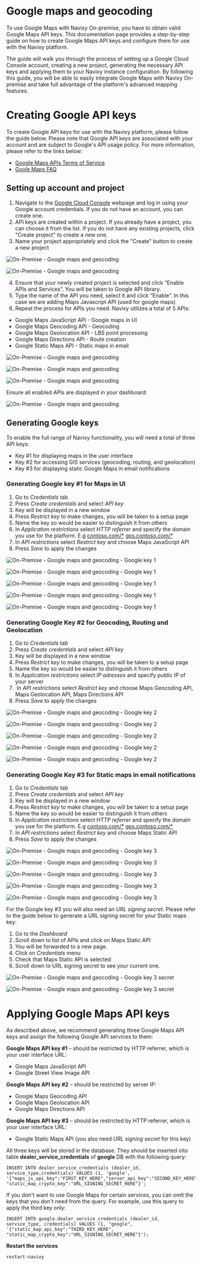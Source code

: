 # Google maps and geocoding

To use Google Maps with Navixy On-premise, you have to obtain valid Google Maps API keys. This documentation page provides a step-by-step guide on how to create Google Maps API keys and configure them for use with the Navixy platform.

The guide will walk you through the process of setting up a Google Cloud Console account, creating a new project, generating the necessary API keys and applying them to your Navixy instance configuration. By following this guide, you will be able to easily integrate Google Maps with Navixy On-premise and take full advantage of the platform's advanced mapping features.

# Creating Google API keys

To create Google API keys for use with the Navixy platform, please follow the guide below. Please note that Google API keys are associated with your account and are subject to Google's API usage policy. For more information, please refer to the links below:

- [Google Maps APIs Terms of Service](https://developers.google.com/maps/terms)
- [Goole Maps FAQ](https://developers.google.com/maps/faq)

## Setting up account and project

1. Navigate to the [Google Cloud Console](https://console.cloud.google.com/projectselector2/apis/dashboard?supportedpurview=project) webpage and log in using your Google account credentials. If you do not have an account, you can create one.
2. API keys are created within a project. If you already have a project, you can choose it from the list. If you do not have any existing projects, click "Create project" to create a new one.
3. Name your project appropriately and click the "Create" button to create a new project

![On-Premise - Google maps and geocoding](attachments/image-20230810-132227.png)

![On-Premise - Google maps and geocoding](attachments/image-20230810-132250.png)

4. Ensure that your newly created project is selected and click “Enable APIs and Services”. You will be taken to Google API library.
5. Type the name of the API you need, select it and click “Enable”. In this case we are adding Maps Javascript API (used for google maps)
6. Repeat the process for APIs you need. Navixy utilizes a total of 5 APIs:
  - Google Maps JavaScript API - Google maps in UI
  - Google Maps Geocoding API - Geocoding
  - Google Maps Geolocation API - LBS point processing
  - Google Maps Directions API - Route creation
  - Google Static Maps API - Static maps in email

![On-Premise - Google maps and geocoding](attachments/image-20230810-132312.png)

![On-Premise - Google maps and geocoding](attachments/image-20230810-132330.png)

![On-Premise - Google maps and geocoding](attachments/image-20230810-132338.png)

Ensure all enabled APIs are displayed in your dashboard:

![On-Premise - Google maps and geocoding](attachments/image-20230810-132352.png)

## Generating Google keys

To enable the full range of Navixy functionality, you will need a total of three API keys:

- Key #1 for displaying maps in the user interface
- Key #2 for accessing GIS services (geocoding, routing, and geolocation)
- Key #3 for displaying static Google Maps in email notifications

### Generating Google key #1 for Maps in UI

1. Go to *Credentials* tab
2. Press *Create credentials* and select *API key*
3. Key will be displayed in a new window
4. Press *Restrict key* to make changes, you will be taken to a setup page
5. Name the key so would be easier to distinguish it from others
6. In *Application restrictions* select *HTTP referrer* and specify the domain you use for the platform. E.g [contoso.com/\*](http://contoso.com/*) [gps.contoso.com/\*](http://gps.contoso.com/*)
7. In *API restrictions* select *Restrict key* and choose Maps JavaScript API
8. Press *Save* to apply the changes

![On-Premise - Google maps and geocoding - Google key 1](attachments/image-20230810-132440.png)

![On-Premise - Google maps and geocoding - Google key 1](attachments/image-20230810-132450.png)

![On-Premise - Google maps and geocoding - Google key 1](attachments/image-20230810-132458.png)

![On-Premise - Google maps and geocoding - Google key 1](attachments/image-20230810-132505.png)

![On-Premise - Google maps and geocoding - Google key 1](attachments/image-20230810-132513.png)

### Generating Google Key #2 for Geocoding, Routing and Geolocation

1. Go to *Credentials* tab
2. Press *Create credentials* and select *API key*
3. Key will be displayed in a new window
4. Press *Restrict key* to make changes, you will be taken to a setup page
5. Name the key so would be easier to distinguish it from others
6. In *Application restrictions* select *IP adresses* and specify public IP of your server
7.  In *API restrictions* select *Restrict key* and choose Maps Geocoding API, Maps Geolocation API, Maps Directions API
8. Press *Save* to apply the changes

![On-Premise - Google maps and geocoding - Google key 2](attachments/image-20230810-132553.png)

![On-Premise - Google maps and geocoding - Google key 2](attachments/image-20230810-132557.png)

![On-Premise - Google maps and geocoding - Google key 2](attachments/image-20230810-132602.png)

![On-Premise - Google maps and geocoding - Google key 2](attachments/image-20230810-132607.png)

![On-Premise - Google maps and geocoding - Google key 2](attachments/image-20230810-132612.png)

### **Generating Google Key #3 for Static maps in email notifications**

1. Go to *Credentials* tab
2. Press *Create credentials* and select *API key*
3. Key will be displayed in a new window
4. Press *Restrict key* to make changes, you will be taken to a setup page
5. Name the key so would be easier to distinguish it from others
6. In *Application restrictions* select *HTTP referrer* and specify the domain you use for the platform. E.g [contoso.com/\*](http://contoso.com/*) [gps.contoso.com/\*](http://gps.contoso.com/*)
7. In *API restrictions* select *Restrict key* and choose Maps Static API
8. Press *Save* to apply the changes

![On-Premise - Google maps and geocoding - Google key 3](attachments/image-20230810-132642.png)

![On-Premise - Google maps and geocoding - Google key 3](attachments/image-20230810-132652.png)

![On-Premise - Google maps and geocoding - Google key 3](attachments/image-20230810-132657.png)

![On-Premise - Google maps and geocoding - Google key 3](attachments/image-20230810-132704.png)

![On-Premise - Google maps and geocoding - Google key 3](attachments/image-20230810-132709.png)

For the Google key #3 you will also need an *URL signing secret*. Please refer to the guide below to generate a URL signing secret for your Static maps key:

1. Go to the *Dashboard*
2. Scroll down to list of APIs and click on Maps Static API
3. You will be forwarded to a new page.
4. Click on *Credentials* menu
5. Check that Maps Static API is selected
6. Scroll down to URL signing secret to see your current one.

![On-Premise - Google maps and geocoding - Google key 3 secret](attachments/image-20230810-132741.png)

![On-Premise - Google maps and geocoding - Google key 3 secret](attachments/image-20230810-132749.png)

# Applying Google Maps API keys

As described above, we recommend generating three Google Maps API keys and assign the following Google API services to them:

**Google Maps API key #1** – should be restricted by HTTP referrer, which is your user interface URL:

- Google Maps JavaScript API
- Google Street View Image API

**Google Maps API key #2** – should be restricted by server IP:

- Google Maps Geocoding API
- Google Maps Geolocation API
- Google Maps Directions API

**Google Maps API key #3** – should be restricted by HTTP referrer, which is your user interface URL:

- Google Static Maps API (you also need *URL signing secret* for this key)

All three keys will be stored in the database. They should be inserted into table **dealer\_service\_credentials** of **google** DB with the following query:

```
INSERT INTO dealer_service_credentials (dealer_id, service_type,credentials) VALUES (1, 'google', '{"maps_js_api_key":"FIRST_KEY_HERE","server_api_key":"SECOND_KEY_HERE","static_map_api_key":"THIRD_KEY_HERE", "static_map_crypto_key":"URL_SIGNING_SECRET_HERE"}';
```

If you don't want to use Google Maps for certain services, you can omit the keys that you don't need from the query. For example, use this query to apply the third key only:

```
INSERT INTO google.dealer_service_credentials (dealer_id, service_type, credentials) VALUES (1, "google", '{"static_map_api_key":"THIRD_KEY_HERE", "static_map_crypto_key":"URL_SIGNING_SECRET_HERE"}');
```

**Restart the services**

`restart-navixy`